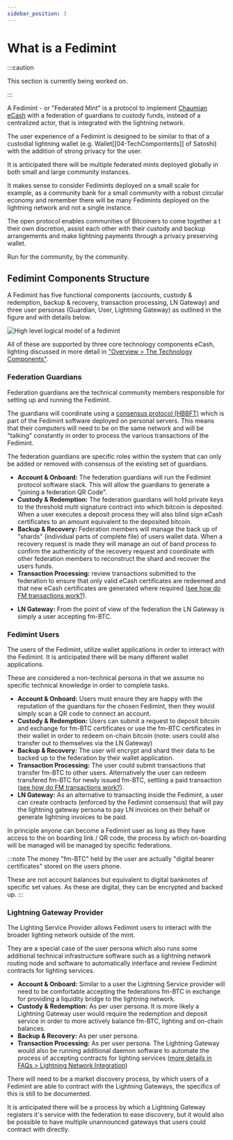```yaml
---
sidebar_position: 3
---
```

# What is a Fedimint

:::caution

This section is currently being worked on.

:::

A Fedimint - or "Federated Mint" is a protocol to implement [Chaumian eCash](../CommonTerms/Blind%20Signatures) with a federation of guardians to custody funds, instead of a centralized actor, that is integrated with the lightning network.

The user experience of a Fedimint is designed to be similar to that of a custodial lightning wallet (e.g. Wallet[[04-TechCompontents]] of Satoshi) with the addition of strong privacy for the user.

It is anticipated there will be multiple federated mints deployed globally in both small and large community instances. 

It makes sense to consider Fedimints deployed on a small scale for example, as a community bank for a small community with a robust circular economy and remember there will be many Fedimints deployed on the lightning network and not a single instance.  

The open protocol enables communities of Bitcoiners to come together a               t their own discretion, assist each other with their custody and backup arrangements and make lightning payments through a privacy preserving wallet. 

Run for the community, by the community.

## Fedimint Components Structure
A Fedimint has five functional components (accounts, custody & redemption, backup & recovery, transaction processing, LN Gateway) and three user personas (Guardian, User, Lightning Gateway) as outlined in the figure and with details below.

![High level logical model of a fedimint](/img/Fedimint-HL.png)


All of these are supported by three core technology components eCash, lighting discussed in more detail in ["Overview > The Technology Components"](04-TechCompontents.md).

### Federation Guardians
Federation guardians are the technical community members responsible for setting up and running the Fedimint.  

The guardians will coordinate using a [consensus protocol (HBBFT)](../CommonTerms/HBBFTConsensus) which is part of the Fedimint software deployed on personal servers.  This means that their computers will need to be on the same network and will be "talking" constantly in order to process the various transactions of the Fedimint.

The federation guardians are specific roles within the system that can only be added or removed with consensus of the existing set of guardians.  

- **Account & Onboard:** The federation guardians will run the Fedimint protocol software stack. This will allow the guardians to generate a "joining a federation QR Code".
- **Custody & Redemption:** The federation guardians will hold private keys to the threshold multi signature contract into which bitcoin is deposited. When a user executes a deposit process they will also blind sign eCash certificates to an amount equivalent to the deposited bitcoin.
- **Backup & Recovery:** Federation members will manage the back up of "shards" (individual parts of complete file) of users wallet data.  When a recovery request is made they will manage an out of band process to confirm the authenticity of the recovery request and coordinate with other federation members to reconstruct the shard and recover the users funds. 
- **Transaction Processing:** review transactions submitted to the federation to ensure that only valid eCash certificates are redeemed and that new eCash certificates are generated where required ([see how do FM transactions work?](05-How-FM-Transactions-Work.md)).
* **LN Gateway:** From the point of view of the federation the LN Gateway is simply a user accepting fm-BTC. 

### Fedimint Users

The users of the Fedimint, utilize wallet applications in order to interact with the Fedimint.  It is anticipated there will be many different wallet applications. 

These are considered a non-technical persona in that we assume no specific technical knowledge in order to complete tasks.  

* **Account & Onboard:** Users must ensure they are happy with the reputation of the guardians for the chosen Fedimint, then they would simply scan a QR code to connect an account.  
* **Custody & Redemption:** Users can submit a request to deposit bitcoin and exchange for fm-BTC certificates or use the fm-BTC certificates in their wallet in order to redeem on-chain bitcoin (note: users could also transfer out to themselves via the LN Gateway)
* **Backup & Recovery:** The user will encrypt and shard their data to be backed up to the federation by their wallet application. 
* **Transaction Processing:** The user could submit transactions that transfer fm-BTC to other users.  Alternatively the user can redeem transfered fm-BTC for newly issued fm-BTC, settling a paid transaction ([see how do FM transactions work?](05-How-FM-Transactions-Work.md)).
* **LN Gateway:** As an alternative to transacting inside the Fedimint, a user can create contracts (enforced by the Fedimint consensus) that will pay the lightning gateway persona to pay LN invoices on their behalf or generate lightning invoices to be paid.

In principle anyone can become a Fedimint user as long as they have access to the on boarding link / QR code, the process by which on-boarding will be managed will be managed by specific federations. 

:::note
The money "fm-BTC" held by the user are actually "digital bearer certificates" stored on the users phone. 

These are not account balances but equivalent to digital banknotes of specific set values. As these are digital, they can be encrypted and backed up.
:::

### Lightning Gateway Provider

The Lighting Service Provider allows Fedimint users to interact with the broader lighting network outside of the mint. 

They are a special case of the user persona which also runs some additional technical infrastructure software such as a lightning network routing node and software to automatically interface and review Fedimint contracts for lighting services. 

* **Account & Onboard:** Similar to a user the Lightning Service provider will need to be comfortable accepting the federations fm-BTC in exchange for providing a liquidity bridge to the lightning network.  
* **Custody & Redemption:** As per user persona. It is more likely a Lightning Gateway user would require the redemption and deposit service in order to more actively balance fm-BTC, lighting and on-chain balances.  
* **Backup & Recovery:** As per user persona.
* **Transaction Processing:** As per user persona. The Lightning Gateway would also be running additional daemon software to automate the process of accepting contracts for lighting services ([more details in FAQs > Lightning Network Integration](../FAQs/Lightning))

There will need to be a market discovery process, by which users of a Fedimint are able to contract with the Lightning Gateways, the specifics of this is still to be documented. 

It is anticipated there will be a process by which a Lightning Gateway registers it's service with the federation to ease discovery, but it would also be possible to have multiple unannounced gateways that users could contract with directly.  

